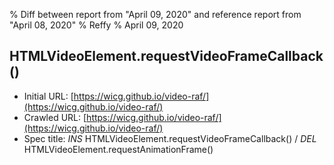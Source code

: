 % Diff between report from "April 09, 2020" and reference report from "April 08, 2020"
% Reffy
% April 09, 2020

## HTMLVideoElement.requestVideoFrameCallback()

- Initial URL: [https://wicg.github.io/video-raf/](https://wicg.github.io/video-raf/)
- Crawled URL: [https://wicg.github.io/video-raf/](https://wicg.github.io/video-raf/)
- Spec title: *INS* HTMLVideoElement.requestVideoFrameCallback() / *DEL* HTMLVideoElement.requestAnimationFrame()


